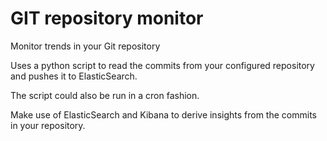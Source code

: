 # GIT repository monitor

Monitor trends in your Git repository

Uses a python script to read the commits from your configured repository and pushes it to ElasticSearch.

The script could also be run in a cron fashion.

Make use of ElasticSearch and Kibana to derive insights from the commits in your repository.
